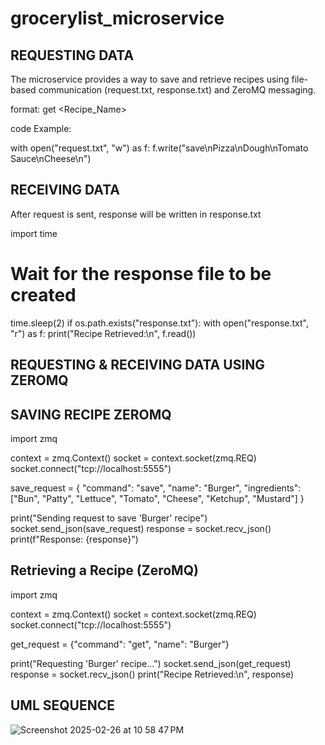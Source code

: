 # grocerylist_microservice

REQUESTING DATA
----------------------------
The microservice provides a way to save and retrieve recipes using file-based communication (request.txt, response.txt) and ZeroMQ messaging.

format:
get
<Recipe_Name>

code Example:

with open("request.txt", "w") as f:
    f.write("save\nPizza\nDough\nTomato Sauce\nCheese\n")

RECEIVING DATA
-----------------
After request is sent, response will be written in response.txt

import time

# Wait for the response file to be created
time.sleep(2)
if os.path.exists("response.txt"):
    with open("response.txt", "r") as f:
        print("Recipe Retrieved:\n", f.read())

REQUESTING & RECEIVING DATA USING ZEROMQ
-----------------------------------------

SAVING RECIPE ZEROMQ
--------------------
import zmq

context = zmq.Context()
socket = context.socket(zmq.REQ)
socket.connect("tcp://localhost:5555")

save_request = {
    "command": "save",
    "name": "Burger",
    "ingredients": ["Bun", "Patty", "Lettuce", "Tomato", "Cheese", "Ketchup", "Mustard"]
}

print("Sending request to save 'Burger' recipe")
socket.send_json(save_request)
response = socket.recv_json()
print(f"Response: {response}")

Retrieving a Recipe (ZeroMQ)
----------------------------
import zmq

context = zmq.Context()
socket = context.socket(zmq.REQ)
socket.connect("tcp://localhost:5555")

get_request = {"command": "get", "name": "Burger"}

print("Requesting 'Burger' recipe...")
socket.send_json(get_request)
response = socket.recv_json()
print("Recipe Retrieved:\n", response)

UML SEQUENCE
-------------
![Screenshot 2025-02-26 at 10 58 47 PM](https://github.com/user-attachments/assets/5566ee4a-6209-4d8f-ac73-62fb0fd3dfd1)


